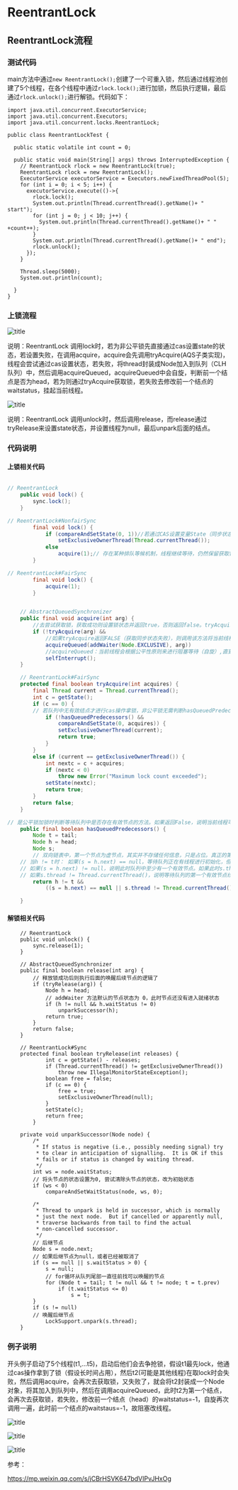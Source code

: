 # ReentrantLock

## ReentrantLock流程

### 测试代码

main方法中通过`new ReentrantLock();`创建了一个可重入锁，然后通过线程池创建了5个线程，在各个线程中通过`rlock.lock();`进行加锁，然后执行逻辑，最后通过`rlock.unlock();`进行解锁。代码如下：

```
import java.util.concurrent.ExecutorService;
import java.util.concurrent.Executors;
import java.util.concurrent.locks.ReentrantLock;

public class ReentrantLockTest {

  public static volatile int count = 0;

  public static void main(String[] args) throws InterruptedException {
    // ReentrantLock rlock = new ReentrantLock(true);
    ReentrantLock rlock = new ReentrantLock();
    ExecutorService executorService = Executors.newFixedThreadPool(5);
    for (int i = 0; i < 5; i++) {
      executorService.execute(()->{
        rlock.lock();
        System.out.println(Thread.currentThread().getName()+ " start");
        for (int j = 0; j < 10; j++) {
          System.out.println(Thread.currentThread().getName()+ " " +count++);
        }
        System.out.println(Thread.currentThread().getName()+ " end");
        rlock.unlock();
      });
    }

    Thread.sleep(5000);
    System.out.println(count);

  }
}
```

### 上锁流程

![title](https://raw.githubusercontent.com/pallcard/noteImg/master/noteImg/2020/04/04/1585988828882-1585988828890.png)

说明：ReentrantLock 调用lock时，若为非公平锁先直接通过cas设置state的状态，若设置失败，在调用acquire，acquire会先调用tryAcquire(AQS子类实现)，线程会尝试通过cas设置状态，若失败，将thread封装成Node加入到队列（CLH队列）中，然后调用acquireQueued，acquireQueued中会自旋，判断前一个结点是否为head，若为则通过tryAcquire获取锁，若失败去修改前一个结点的waitstatus，挂起当前线程。


![title](https://raw.githubusercontent.com/pallcard/noteImg/master/noteImg/2020/04/04/1585988196704-1585988196707.png)

说明：ReentrantLock 调用unlock时，然后调用release，而release通过tryRelease来设置state状态，并设置线程为null，最后unpark后面的结点。



### 代码说明

#### 上锁相关代码

```java

// ReentrantLock
    public void lock() {
        sync.lock();
    }

// ReentrantLock#NonfairSync
        final void lock() {
            if (compareAndSetState(0, 1))//若通过CAS设置变量State（同步状态）成功，也就是获取锁成功，则将当前线程设置为独占线程
                setExclusiveOwnerThread(Thread.currentThread());
            else
                acquire(1);// 存在某种排队等候机制，线程继续等待，仍然保留获取锁的可能，获取锁流程仍在继续
        }

// ReentrantLock#FairSync
        final void lock() {
            acquire(1);
        }


    // AbstractQueuedSynchronizer
    public final void acquire(int arg) {
        //去尝试获取锁，获取成功则设置锁状态并返回true，否则返回false。tryAcquire尝试获取锁，子类实现
        if (!tryAcquire(arg) && 
            //如果tryAcquire返回FALSE（获取同步状态失败），则调用该方法将当前线程加入到CLH同步队列尾部。
            acquireQueued(addWaiter(Node.EXCLUSIVE), arg)) 
            //acquireQueued：当前线程会根据公平性原则来进行阻塞等待（自旋）,直到获取锁为止；并且返回当前线程在等待过程中有没有中断过。
            selfInterrupt(); 
    }

    // ReentrantLock#FairSync
    protected final boolean tryAcquire(int acquires) {
        final Thread current = Thread.currentThread();
        int c = getState();
        if (c == 0) {
	    // 若队列中无有效结点才进行cas操作拿锁，非公平锁无需判断hasQueuedPredecessors
            if (!hasQueuedPredecessors() &&
                compareAndSetState(0, acquires)) {
                setExclusiveOwnerThread(current);
                return true;
            }
        }
        else if (current == getExclusiveOwnerThread()) {
            int nextc = c + acquires;
            if (nextc < 0)
                throw new Error("Maximum lock count exceeded");
            setState(nextc);
            return true;
        }
        return false;
    }

// 是公平锁加锁时判断等待队列中是否存在有效节点的方法。如果返回False，说明当前线程可以争取共享资源；如果返回True，说明队列中存在有效节点，当前线程必须加入到等待队列中。
    public final boolean hasQueuedPredecessors() {
        Node t = tail; 
        Node h = head;
        Node s;
        // 双向链表中，第一个节点为虚节点，其实并不存储任何信息，只是占位。真正的第一个有数据的节点，是在第二个节点开始的。
	// 当h != t时： 如果(s = h.next) == null，等待队列正在有线程进行初始化，但只是进行到了Tail指向Head，没有将Head指向Tail，此时队列中有元素，需要返回True。 
	// 如果(s = h.next) != null，说明此时队列中至少有一个有效节点。如果此时s.thread == Thread.currentThread()，说明等待队列的第一个有效节点中的线程与当前线程相同，那么当前线程是可以获取资源的；
	// 如果s.thread != Thread.currentThread()，说明等待队列的第一个有效节点线程与当前线程不同，当前线程必须加入进等待队列。
        return h != t &&
            ((s = h.next) == null || s.thread != Thread.currentThread());

    }

```
#### 解锁相关代码

```
    // ReentrantLock
    public void unlock() {
        sync.release(1);
    }

    // AbstractQueuedSynchronizer
    public final boolean release(int arg) {
        // 释放锁成功后则执行后面的唤醒后续节点的逻辑了
        if (tryRelease(arg)) { 
            Node h = head;
            // addWaiter 方法默认的节点状态为 0，此时节点还没有进入就绪状态
            if (h != null && h.waitStatus != 0) 
                unparkSuccessor(h);
            return true;
        }
        return false;
    }

    // ReentrantLock#Sync
    protected final boolean tryRelease(int releases) {
            int c = getState() - releases;
            if (Thread.currentThread() != getExclusiveOwnerThread())
                throw new IllegalMonitorStateException();
            boolean free = false;
            if (c == 0) {
                free = true;
                setExclusiveOwnerThread(null);
            }
            setState(c);
            return free;
        }

    private void unparkSuccessor(Node node) {
        /*
         * If status is negative (i.e., possibly needing signal) try
         * to clear in anticipation of signalling.  It is OK if this
         * fails or if status is changed by waiting thread.
         */
        int ws = node.waitStatus;
        // 将头节点的状态设置为0, 尝试清除头节点的状态，改为初始状态
        if (ws < 0)
            compareAndSetWaitStatus(node, ws, 0);

        /*
         * Thread to unpark is held in successor, which is normally
         * just the next node.  But if cancelled or apparently null,
         * traverse backwards from tail to find the actual
         * non-cancelled successor.
         */
        // 后继节点
        Node s = node.next; 
        // 如果后继节点为null，或者已经被取消了
        if (s == null || s.waitStatus > 0) {
            s = null;
            // for循环从队列尾部一直往前找可以唤醒的节点
            for (Node t = tail; t != null && t != node; t = t.prev)
                if (t.waitStatus <= 0)
                    s = t;
        }
        if (s != null)
	    // 唤醒后继节点
            LockSupport.unpark(s.thread); 
    }
```

### 例子说明

开头例子启动了5个线程(t1,...t5)，启动后他们会去争抢锁，假设t1最先lock，他通过cas操作拿到了锁（假设长时间占用），然后t2(可能是其他线程)在取lock时会失败，然后调用acquire，会再次去获取锁，又失败了，就会将t2封装成一个Node对象，将其加入到队列中，然后在调用acquireQueued，此时t2为第一个结点，会再次去获取锁，若失败，修改前一个结点（head）的waitstatus=-1，自旋再次调用一遍，此时前一个结点的waitstaus=-1，故阻塞改线程。

![title](https://raw.githubusercontent.com/pallcard/noteImg/master/noteImg/2020/04/04/1585997115494-1585997115496.png)

![title](https://raw.githubusercontent.com/pallcard/noteImg/master/noteImg/2020/04/04/1585997180105-1585997180109.png)

![title](https://raw.githubusercontent.com/pallcard/noteImg/master/noteImg/2020/04/04/1585997141559-1585997141562.png)


参考：

https://mp.weixin.qq.com/s/jCBrHSVK647bdVIPvJHxOg




